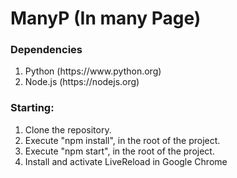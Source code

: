 # ManyP (In many Page)

### Dependencies

<ol>
	<li>Python (https://www.python.org)</li>
	<li>Node.js (https://nodejs.org)</li>
</ol>

### Starting:

<ol>
	<li>Clone the repository.</li>
	<li>Execute "npm install", in the root of the project.</li>
	<li>Execute "npm start", in the root of the project.</li>
	<li>Install and activate LiveReload in Google Chrome</li>
</ol>
